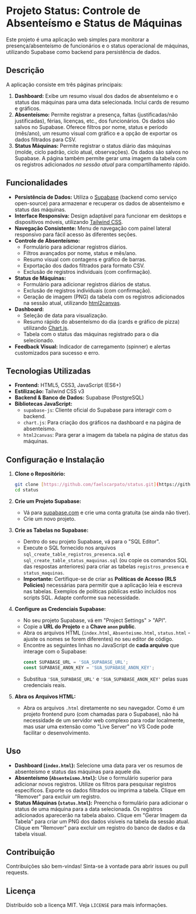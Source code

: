# Projeto Status: Controle de Absenteísmo e Status de Máquinas

Este projeto é uma aplicação web simples para monitorar a presença/absenteísmo de funcionários e o status operacional de máquinas, utilizando Supabase como backend para persistência de dados.

## Descrição

A aplicação consiste em três páginas principais:

1.  **Dashboard:** Exibe um resumo visual dos dados de absenteísmo e o status das máquinas para uma data selecionada. Inclui cards de resumo e gráficos.
2.  **Absenteísmo:** Permite registrar a presença, faltas (justificadas/não justificadas), férias, licenças, etc., dos funcionários. Os dados são salvos no Supabase. Oferece filtros por nome, status e período (mês/ano), um resumo visual com gráfico e a opção de exportar os dados filtrados para CSV.
3.  **Status Máquinas:** Permite registrar o status diário das máquinas (molde, ciclo padrão, ciclo atual, observações). Os dados são salvos no Supabase. A página também permite gerar uma imagem da tabela com os registros adicionados *na sessão atual* para compartilhamento rápido.

## Funcionalidades

* **Persistência de Dados:** Utiliza o [Supabase](https://supabase.com/) (backend como serviço open-source) para armazenar e recuperar os dados de absenteísmo e status das máquinas.
* **Interface Responsiva:** Design adaptável para funcionar em desktops e dispositivos móveis, utilizando [Tailwind CSS](https://tailwindcss.com/).
* **Navegação Consistente:** Menu de navegação com painel lateral responsivo para fácil acesso às diferentes seções.
* **Controle de Absenteísmo:**
    * Formulário para adicionar registros diários.
    * Filtros avançados por nome, status e mês/ano.
    * Resumo visual com contagens e gráfico de barras.
    * Exportação dos dados filtrados para formato CSV.
    * Exclusão de registros individuais (com confirmação).
* **Status de Máquinas:**
    * Formulário para adicionar registros diários de status.
    * Exclusão de registros individuais (com confirmação).
    * Geração de imagem (PNG) da tabela com os registros adicionados na sessão atual, utilizando [html2canvas](https://html2canvas.hertzen.com/).
* **Dashboard:**
    * Seleção de data para visualização.
    * Resumo rápido do absenteísmo do dia (cards e gráfico de pizza) utilizando [Chart.js](https://www.chartjs.org/).
    * Tabela com o status das máquinas registrado para o dia selecionado.
* **Feedback Visual:** Indicador de carregamento (spinner) e alertas customizados para sucesso e erro.

## Tecnologias Utilizadas

* **Frontend:** HTML5, CSS3, JavaScript (ES6+)
* **Estilização:** Tailwind CSS v3
* **Backend & Banco de Dados:** Supabase (PostgreSQL)
* **Bibliotecas JavaScript:**
    * `supabase-js`: Cliente oficial do Supabase para interagir com o backend.
    * `chart.js`: Para criação dos gráficos na dashboard e na página de absenteísmo.
    * `html2canvas`: Para gerar a imagem da tabela na página de status das máquinas.

## Configuração e Instalação

1.  **Clone o Repositório:**
    ```bash
    git clone [https://github.com/faelscarpato/status.git](https://github.com/faelscarpato/status.git)
    cd status
    ```

2.  **Crie um Projeto Supabase:**
    * Vá para [supabase.com](https://supabase.com/) e crie uma conta gratuita (se ainda não tiver).
    * Crie um novo projeto.

3.  **Crie as Tabelas no Supabase:**
    * Dentro do seu projeto Supabase, vá para o "SQL Editor".
    * Execute o SQL fornecido nos arquivos `sql_create_table_registros_presenca.sql` e `sql_create_table_status_maquinas.sql` (ou copie os comandos SQL das respostas anteriores) para criar as tabelas `registros_presenca` e `status_maquinas`.
    * **Importante:** Certifique-se de criar as **Políticas de Acesso (RLS Policies)** necessárias para permitir que a aplicação leia e escreva nas tabelas. Exemplos de políticas públicas estão incluídos nos scripts SQL. Adapte conforme sua necessidade.

4.  **Configure as Credenciais Supabase:**
    * No seu projeto Supabase, vá em "Project Settings" > "API".
    * Copie a **URL do Projeto** e a **Chave `anon` public**.
    * Abra os arquivos HTML (`index.html`, `Absenteismo.html`, `status.html` - ajuste os nomes se forem diferentes) no seu editor de código.
    * Encontre as seguintes linhas no JavaScript de **cada arquivo** que interage com o Supabase:
        ```javascript
        const SUPABASE_URL = 'SUA_SUPABASE_URL';
        const SUPABASE_ANON_KEY = 'SUA_SUPABASE_ANON_KEY';
        ```
    * Substitua `'SUA_SUPABASE_URL'` e `'SUA_SUPABASE_ANON_KEY'` pelas suas credenciais reais.

5.  **Abra os Arquivos HTML:**
    * Abra os arquivos `.html` diretamente no seu navegador. Como é um projeto frontend puro (com chamadas para o Supabase), não há necessidade de um servidor web complexo para rodar localmente, mas usar uma extensão como "Live Server" no VS Code pode facilitar o desenvolvimento.

## Uso

* **Dashboard (`index.html`):** Selecione uma data para ver os resumos de absenteísmo e status das máquinas para aquele dia.
* **Absenteísmo (`Absenteismo.html`):** Use o formulário superior para adicionar novos registros. Utilize os filtros para pesquisar registros específicos. Exporte os dados filtrados ou imprima a tabela. Clique em "Remover" para excluir um registro.
* **Status Máquinas (`status.html`):** Preencha o formulário para adicionar o status de uma máquina para a data selecionada. Os registros adicionados aparecerão na tabela abaixo. Clique em "Gerar Imagem da Tabela" para criar um PNG dos dados visíveis na tabela da sessão atual. Clique em "Remover" para excluir um registro do banco de dados e da tabela visual.

## Contribuição

Contribuições são bem-vindas! Sinta-se à vontade para abrir issues ou pull requests.

## Licença

Distribuído sob a licença MIT. Veja `LICENSE` para mais informações.
